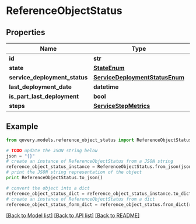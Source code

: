 # ReferenceObjectStatus


## Properties
Name | Type | Description | Notes
------------ | ------------- | ------------- | -------------
**id** | **str** |  | 
**state** | [**StateEnum**](StateEnum.md) |  | 
**service_deployment_status** | [**ServiceDeploymentStatusEnum**](ServiceDeploymentStatusEnum.md) |  | 
**last_deployment_date** | **datetime** |  | [optional] 
**is_part_last_deployment** | **bool** |  | [optional] 
**steps** | [**ServiceStepMetrics**](ServiceStepMetrics.md) |  | [optional] 

## Example

```python
from qovery.models.reference_object_status import ReferenceObjectStatus

# TODO update the JSON string below
json = "{}"
# create an instance of ReferenceObjectStatus from a JSON string
reference_object_status_instance = ReferenceObjectStatus.from_json(json)
# print the JSON string representation of the object
print ReferenceObjectStatus.to_json()

# convert the object into a dict
reference_object_status_dict = reference_object_status_instance.to_dict()
# create an instance of ReferenceObjectStatus from a dict
reference_object_status_form_dict = reference_object_status.from_dict(reference_object_status_dict)
```
[[Back to Model list]](../README.md#documentation-for-models) [[Back to API list]](../README.md#documentation-for-api-endpoints) [[Back to README]](../README.md)


